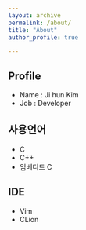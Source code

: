 ```yaml
---
layout: archive
permalink: /about/
title: "About"
author_profile: true

---
```


## Profile
- Name : Ji hun Kim
- Job : Developer

## 사용언어
- C
- C++
- 임베디드 C

## IDE
- Vim
- CLion

